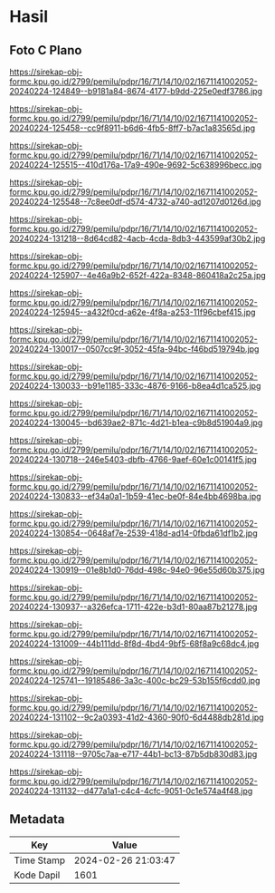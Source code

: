 # Hasil

## Foto C Plano

https://sirekap-obj-formc.kpu.go.id/2799/pemilu/pdpr/16/71/14/10/02/1671141002052-20240224-124849--b9181a84-8674-4177-b9dd-225e0edf3786.jpg

https://sirekap-obj-formc.kpu.go.id/2799/pemilu/pdpr/16/71/14/10/02/1671141002052-20240224-125458--cc9f8911-b6d6-4fb5-8ff7-b7ac1a83565d.jpg

https://sirekap-obj-formc.kpu.go.id/2799/pemilu/pdpr/16/71/14/10/02/1671141002052-20240224-125515--410d176a-17a9-490e-9692-5c638996becc.jpg

https://sirekap-obj-formc.kpu.go.id/2799/pemilu/pdpr/16/71/14/10/02/1671141002052-20240224-125548--7c8ee0df-d574-4732-a740-ad1207d0126d.jpg

https://sirekap-obj-formc.kpu.go.id/2799/pemilu/pdpr/16/71/14/10/02/1671141002052-20240224-131218--8d64cd82-4acb-4cda-8db3-443599af30b2.jpg

https://sirekap-obj-formc.kpu.go.id/2799/pemilu/pdpr/16/71/14/10/02/1671141002052-20240224-125907--4e46a9b2-652f-422a-8348-860418a2c25a.jpg

https://sirekap-obj-formc.kpu.go.id/2799/pemilu/pdpr/16/71/14/10/02/1671141002052-20240224-125945--a432f0cd-a62e-4f8a-a253-11f96cbef415.jpg

https://sirekap-obj-formc.kpu.go.id/2799/pemilu/pdpr/16/71/14/10/02/1671141002052-20240224-130017--0507cc9f-3052-45fa-94bc-f46bd519794b.jpg

https://sirekap-obj-formc.kpu.go.id/2799/pemilu/pdpr/16/71/14/10/02/1671141002052-20240224-130033--b91e1185-333c-4876-9166-b8ea4d1ca525.jpg

https://sirekap-obj-formc.kpu.go.id/2799/pemilu/pdpr/16/71/14/10/02/1671141002052-20240224-130045--bd639ae2-871c-4d21-b1ea-c9b8d51904a9.jpg

https://sirekap-obj-formc.kpu.go.id/2799/pemilu/pdpr/16/71/14/10/02/1671141002052-20240224-130718--246e5403-dbfb-4766-9aef-60e1c00141f5.jpg

https://sirekap-obj-formc.kpu.go.id/2799/pemilu/pdpr/16/71/14/10/02/1671141002052-20240224-130833--ef34a0a1-1b59-41ec-be0f-84e4bb4698ba.jpg

https://sirekap-obj-formc.kpu.go.id/2799/pemilu/pdpr/16/71/14/10/02/1671141002052-20240224-130854--0648af7e-2539-418d-ad14-0fbda61df1b2.jpg

https://sirekap-obj-formc.kpu.go.id/2799/pemilu/pdpr/16/71/14/10/02/1671141002052-20240224-130919--01e8b1d0-76dd-498c-94e0-96e55d60b375.jpg

https://sirekap-obj-formc.kpu.go.id/2799/pemilu/pdpr/16/71/14/10/02/1671141002052-20240224-130937--a326efca-1711-422e-b3d1-80aa87b21278.jpg

https://sirekap-obj-formc.kpu.go.id/2799/pemilu/pdpr/16/71/14/10/02/1671141002052-20240224-131009--44b111dd-8f8d-4bd4-9bf5-68f8a9c68dc4.jpg

https://sirekap-obj-formc.kpu.go.id/2799/pemilu/pdpr/16/71/14/10/02/1671141002052-20240224-125741--19185486-3a3c-400c-bc29-53b155f6cdd0.jpg

https://sirekap-obj-formc.kpu.go.id/2799/pemilu/pdpr/16/71/14/10/02/1671141002052-20240224-131102--9c2a0393-41d2-4360-90f0-6d4488db281d.jpg

https://sirekap-obj-formc.kpu.go.id/2799/pemilu/pdpr/16/71/14/10/02/1671141002052-20240224-131118--9705c7aa-e717-44b1-bc13-87b5db830d83.jpg

https://sirekap-obj-formc.kpu.go.id/2799/pemilu/pdpr/16/71/14/10/02/1671141002052-20240224-131132--d477a1a1-c4c4-4cfc-9051-0c1e574a4f48.jpg


## Metadata

| Key        | Value               |
| ---------- | ------------------- |
| Time Stamp | 2024-02-26 21:03:47 |
| Kode Dapil | 1601                |




